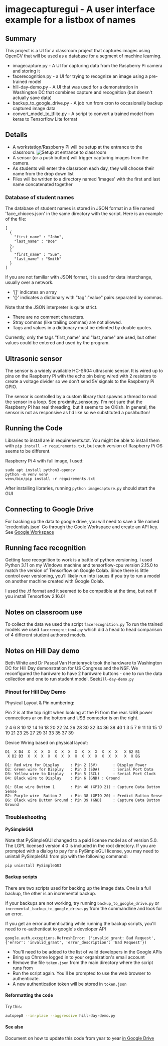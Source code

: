 # imagecapturegui - A user interface example for a listbox of names

## Summary
This project is a UI for a
classroom project that captures images using OpenCV that will be used as
a database for a segment of machine learning.

- imagecapture.py - A UI for capturing data from the Raspberry Pi camera and storing it
- facerecognition.py - a UI for trying to recognize an image using a pre-trained model
- hill-day-demo.py - A UI that was used for a demonstration in Washington DC that combines capture and recognition (but doesn't actually save data)
- backup_to_google_drive.py - A job run from cron to occasionally backup captured image data
- convert_model_to_tflite.py - A script to convert a trained model from keras to Tensorflow Lite format


## Details

- A workstation/Raspberry Pi will be setup at the entrance to the classroom. ![Setup at entrance to classroom](https://raw.githubusercontent.com/ericzundel/imagecapturegui/main/CameraAndButton.png)
- A sensor (or a push button) will trigger capturing images from the camera.
- As students will enter the classroom each day, they will choose their name from the drop down list
- Files will be written to a directory named 'images' with the
  first and last name concatenated together

### Database of student names

The database of student names is stored in JSON format in a file named 'face_chioces.json' in the same directory with the script.  Here is an example of the file:


    [
      {
	    "first_name" : "John",
	    "last_name" : "Doe"
      },
      {
	    "first_name" : "Sue",
	    "last_name" : "Smith"
      }
    ]

If you are not familiar with JSON format, it is used for data interchange,
usually over a network.

- '[]' indicates an array
- '{}' indicates a dictionary with "tag":"value" pairs separated by commas.

Note that the JSON interpreter is quite strict.

- There are no comment characters.
- Stray commas (like trailing commas) are not allowed.
- Tags and values in a dictionary must be delimted by double quotes.

Currently, only the tags "first_name" and "last_name" are used, but other values could be entered and used by the program.

## Ultrasonic sensor

The sensor is a widely available HC-SR04 ultrasonic sensor. It is wired up to pins on the Raspberry Pi
with the echo pin being wired with 2 resistors to create a voltage divider so we don't send 5V signals 
to the Raspberry Pi GPIO.

The sensor is controlled by a custom library that spawns a thread to read the sensor in a loop.
See proximity_sensor.py.  I'm not sure that the Raspberry Pi has real threading, but it seems to be 
OKish. In general, the sensor is not as responsive as I'd like so we substituted a pushbutton!

## Running the Code

Libraries to install are in requirements.txt.  You might be able to install them with `pip install -r requirements.txt`, but each version of Raspberry Pi OS seems to be different.

Raspberry Pi 4 with full image, I used:

    sudo apt install python3-opencv
    python -m venv venv
    venv/bin/pip install -r requirements.txt


After installing libraries, running `python imagecapture.py` should start the GUI

## Connecting to Google Drive

For backing up the data to google drive, you will need to save a file named 'credentials.json'
Go through the Goole Workspace and create an API key. See [Google Workspace](https://developers.google.com/workspace/guides/create-credentials)

## Running face recognition

Getting face recognition to work is a battle of python versioning.  I used Python 3.11 on my Windows machine and tensorflow-cpu version 2.15.0 to match the version of Tensorflow on Google Colab. Since there is little control over versioning, you'll likely run into issues if you try to run a model on another machine created with Google Colab.

I used the .tf format and it seemed to be compatible at the time, but not if you install Tensorflow 2.16.0!

## Notes on classroom use

To collect the data we used the script `facerecognition.py` To run the trained models we used `facerecognition4.py` which did a head to head comparison of 4 different student authored models.

## Notes on Hill Day demo 

Beth White and Dr Pascal Van Hentenryck took the hardware to Washington DC for Hill Day demonstration for US Congress and the NSF.  We reconfigured the hardware to have 2 hardware buttons - one to run the data collection and one to run student model. See`hill-day-demo.py`

### Pinout for Hill Day Demo

Physical Layout & Pin numbering: 

Pin 2 is at the top right when looking at the Pi from the rear. USB power connections ar on the bottom and USB connector is on the right.


   2  4  6  8 10 12 14 16 18 20 22 24 26 28 30 32 34 36 38 40
   1  3  5  7  9 11 13 15 17 19 21 23 25 27 29 31 33 35 37 39


Device Wiring based on physical layout:


    D1  X D4  X  X  X  X  X  X  X  X  X  X  X  X  X  X   X B2 B1
     X D2 D3  X  X  X  X  X  X  X  X  X  X  X  X  X  X   X  X BG 

    D1: Red wire for Display     : Pin 2 (5V)       : Display Power
    D2: Green wire for Display   : Pin 3 (SDA)      : Serial Port Data 
    D3: Yellow wire to Display   : Pin 5 (SCL)      : Serial Port Clock
    D4: Black wire to Display    : Pin 6 (GND) : Ground

    B1: Blue wire Button 1       : Pin 40 (GPIO 21) : Capture Data Button Sense
    B2: Purple wire  Button 2    : Pin 38 (GPIO 20) : Predict Button Sense
    BG: Black wire Button Ground : Pin 39 (GND)     : Capture Data Button Ground


### Troubleshooting

#### PySimpleGUI

Note that PySimpleGUI changed to a paid license model as of version 5.0. The LGPL licensed version 4.0 is 
included in the root directory. If you are prompted with a dialog to pay for a PySimpleGUI license, 
you may need to unintall PySimpleGUI from pip with the following command:

```
pip uninstall PySimpleGUI
```

#### Backup scripts


There are two scripts used for backing up the image data. One is a full backup, the other is an incremental backup.

If your backups are not working, try running `backup_to_google_drive.py` or `incremental_backup_to_google_drive.py` from the commandline and look for an error.

If you get an error authenticating while running the backup scripts, you'll need to re-authenticat to google's developer API
```
google.auth.exceptions.RefreshError: ('invalid_grant: Bad Request', {'error': 'invalid_grant', 'error_description': 'Bad Request'})
```


- You'll need to be added to the list of valid developers in the Google APIs
- Bring up Chrome logged in to your organization's email account
- Remove the file `token.json` from the main directory where the script runs from
- Run the script again. You'll be prompted to use the web browser to authenticate.
- A new authentication token will be stored in `token.json`

#### Reformatting the code
Try this:
``` bash
autopep8 --in-place --aggressive hill-day-demo.py
```

#### See also
Document on how to update this code from year to year [in Google Drive](https://docs.google.com/document/d/1y5telEn_aZy1K3CtkkxyMDz529vwP0DQExNhUIxNrys/edit?usp=sharing)
